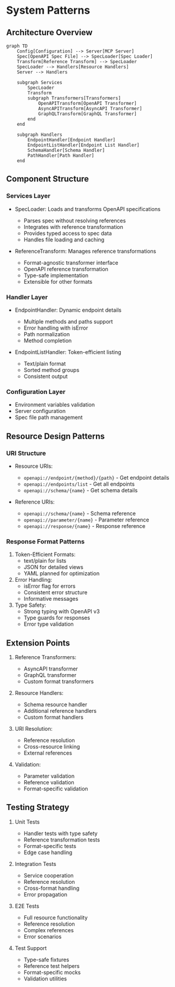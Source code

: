 # System Patterns

## Architecture Overview

```mermaid
graph TD
    Config[Configuration] --> Server[MCP Server]
    Spec[OpenAPI Spec File] --> SpecLoader[Spec Loader]
    Transform[Reference Transform] --> SpecLoader
    SpecLoader --> Handlers[Resource Handlers]
    Server --> Handlers

    subgraph Services
        SpecLoader
        Transform
        subgraph Transformers[Transformers]
            OpenAPITransform[OpenAPI Transformer]
            AsyncAPITransform[AsyncAPI Transformer]
            GraphQLTransform[GraphQL Transformer]
        end
    end

    subgraph Handlers
        EndpointHandler[Endpoint Handler]
        EndpointListHandler[Endpoint List Handler]
        SchemaHandler[Schema Handler]
        PathHandler[Path Handler]
    end
```

## Component Structure

### Services Layer
- SpecLoader: Loads and transforms OpenAPI specifications
  - Parses spec without resolving references
  - Integrates with reference transformation
  - Provides typed access to spec data
  - Handles file loading and caching

- ReferenceTransform: Manages reference transformations
  - Format-agnostic transformer interface
  - OpenAPI reference transformation
  - Type-safe implementation
  - Extensible for other formats

### Handler Layer
- EndpointHandler: Dynamic endpoint details
  - Multiple methods and paths support
  - Error handling with isError
  - Path normalization
  - Method completion

- EndpointListHandler: Token-efficient listing
  - Text/plain format
  - Sorted method groups
  - Consistent output

### Configuration Layer
- Environment variables validation
- Server configuration
- Spec file path management

## Resource Design Patterns

### URI Structure
- Resource URIs:
  - `openapi://endpoint/{method}/{path}` - Get endpoint details
  - `openapi://endpoints/list` - Get all endpoints
  - `openapi://schema/{name}` - Get schema details

- Reference URIs:
  - `openapi://schema/{name}` - Schema reference
  - `openapi://parameter/{name}` - Parameter reference
  - `openapi://response/{name}` - Response reference

### Response Format Patterns
1. Token-Efficient Formats:
   - text/plain for lists
   - JSON for detailed views
   - YAML planned for optimization
2. Error Handling:
   - isError flag for errors
   - Consistent error structure
   - Informative messages
3. Type Safety:
   - Strong typing with OpenAPI v3
   - Type guards for responses
   - Error type validation

## Extension Points
1. Reference Transformers:
   - AsyncAPI transformer
   - GraphQL transformer
   - Custom format transformers

2. Resource Handlers:
   - Schema resource handler
   - Additional reference handlers
   - Custom format handlers

3. URI Resolution:
   - Reference resolution
   - Cross-resource linking
   - External references

4. Validation:
   - Parameter validation
   - Reference validation
   - Format-specific validation

## Testing Strategy
1. Unit Tests
   - Handler tests with type safety
   - Reference transformation tests
   - Format-specific tests
   - Edge case handling

2. Integration Tests
   - Service cooperation
   - Reference resolution
   - Cross-format handling
   - Error propagation

3. E2E Tests
   - Full resource functionality
   - Reference resolution
   - Complex references
   - Error scenarios

4. Test Support
   - Type-safe fixtures
   - Reference test helpers
   - Format-specific mocks
   - Validation utilities
